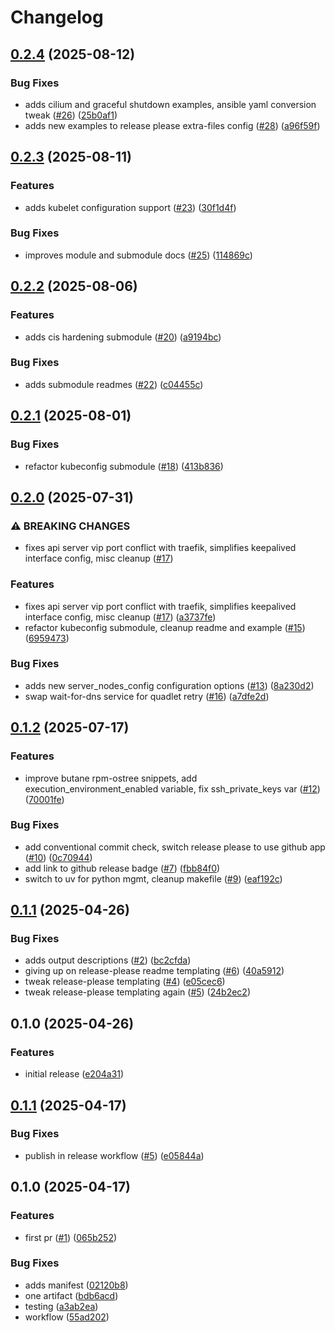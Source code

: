 # Changelog

## [0.2.4](https://github.com/marshallford/terraform-ansible-k3s/compare/v0.2.3...v0.2.4) (2025-08-12)


### Bug Fixes

* adds cilium and graceful shutdown examples, ansible yaml conversion tweak ([#26](https://github.com/marshallford/terraform-ansible-k3s/issues/26)) ([25b0af1](https://github.com/marshallford/terraform-ansible-k3s/commit/25b0af14b3bcc066e4e2fddd63a645b2a4238fb2))
* adds new examples to release please extra-files config ([#28](https://github.com/marshallford/terraform-ansible-k3s/issues/28)) ([a96f59f](https://github.com/marshallford/terraform-ansible-k3s/commit/a96f59ff3a922ff74a1612bbc90e73253e6c8d6a))

## [0.2.3](https://github.com/marshallford/terraform-ansible-k3s/compare/v0.2.2...v0.2.3) (2025-08-11)


### Features

* adds kubelet configuration support ([#23](https://github.com/marshallford/terraform-ansible-k3s/issues/23)) ([30f1d4f](https://github.com/marshallford/terraform-ansible-k3s/commit/30f1d4fd7b634009efb8cca48e51de93ce7c4ce2))


### Bug Fixes

* improves module and submodule docs ([#25](https://github.com/marshallford/terraform-ansible-k3s/issues/25)) ([114869c](https://github.com/marshallford/terraform-ansible-k3s/commit/114869c382846ecd523f384d150f7c1638793cef))

## [0.2.2](https://github.com/marshallford/terraform-ansible-k3s/compare/v0.2.1...v0.2.2) (2025-08-06)


### Features

* adds cis hardening submodule ([#20](https://github.com/marshallford/terraform-ansible-k3s/issues/20)) ([a9194bc](https://github.com/marshallford/terraform-ansible-k3s/commit/a9194bcc471c130da7a3f8bd09712ab14967dbd0))


### Bug Fixes

* adds submodule readmes ([#22](https://github.com/marshallford/terraform-ansible-k3s/issues/22)) ([c04455c](https://github.com/marshallford/terraform-ansible-k3s/commit/c04455ce525ad26651e576b03ec60eeb72ef8e91))

## [0.2.1](https://github.com/marshallford/terraform-ansible-k3s/compare/v0.2.0...v0.2.1) (2025-08-01)


### Bug Fixes

* refactor kubeconfig submodule ([#18](https://github.com/marshallford/terraform-ansible-k3s/issues/18)) ([413b836](https://github.com/marshallford/terraform-ansible-k3s/commit/413b836f586fd4ef0805a56af2ad3313f6a67e0e))

## [0.2.0](https://github.com/marshallford/terraform-ansible-k3s/compare/v0.1.2...v0.2.0) (2025-07-31)


### ⚠ BREAKING CHANGES

* fixes api server vip port conflict with traefik, simplifies keepalived interface config, misc cleanup ([#17](https://github.com/marshallford/terraform-ansible-k3s/issues/17))

### Features

* fixes api server vip port conflict with traefik, simplifies keepalived interface config, misc cleanup ([#17](https://github.com/marshallford/terraform-ansible-k3s/issues/17)) ([a3737fe](https://github.com/marshallford/terraform-ansible-k3s/commit/a3737fe79028f4320d7da6deb91bd530e10558cd))
* refactor kubeconfig submodule, cleanup readme and example ([#15](https://github.com/marshallford/terraform-ansible-k3s/issues/15)) ([6959473](https://github.com/marshallford/terraform-ansible-k3s/commit/6959473738f0e7f2e88fa031c21a35d14896c01f))


### Bug Fixes

* adds new server_nodes_config configuration options ([#13](https://github.com/marshallford/terraform-ansible-k3s/issues/13)) ([8a230d2](https://github.com/marshallford/terraform-ansible-k3s/commit/8a230d26bb92aca1cd7a25ade78584f6630a0532))
* swap wait-for-dns service for quadlet retry ([#16](https://github.com/marshallford/terraform-ansible-k3s/issues/16)) ([a7dfe2d](https://github.com/marshallford/terraform-ansible-k3s/commit/a7dfe2d01655e8e64e204f38c77ba43f842968b8))

## [0.1.2](https://github.com/marshallford/terraform-ansible-k3s/compare/v0.1.1...v0.1.2) (2025-07-17)


### Features

* improve butane rpm-ostree snippets, add execution_environment_enabled variable, fix ssh_private_keys var ([#12](https://github.com/marshallford/terraform-ansible-k3s/issues/12)) ([70001fe](https://github.com/marshallford/terraform-ansible-k3s/commit/70001fee494b9079694793f6e0d44665a6e44527))


### Bug Fixes

* add conventional commit check, switch release please to use github app ([#10](https://github.com/marshallford/terraform-ansible-k3s/issues/10)) ([0c70944](https://github.com/marshallford/terraform-ansible-k3s/commit/0c7094497b1ad4a75d6455d4ede577d6d4dd3798))
* add link to github release badge ([#7](https://github.com/marshallford/terraform-ansible-k3s/issues/7)) ([fbb84f0](https://github.com/marshallford/terraform-ansible-k3s/commit/fbb84f0e4bea466433b63896332ee1d140f27c8e))
* switch to uv for python mgmt, cleanup makefile ([#9](https://github.com/marshallford/terraform-ansible-k3s/issues/9)) ([eaf192c](https://github.com/marshallford/terraform-ansible-k3s/commit/eaf192c72b2a7c4342353cd12d71d9f47dfa6a85))

## [0.1.1](https://github.com/marshallford/terraform-ansible-k3s/compare/v0.1.0...v0.1.1) (2025-04-26)


### Bug Fixes

* adds output descriptions ([#2](https://github.com/marshallford/terraform-ansible-k3s/issues/2)) ([bc2cfda](https://github.com/marshallford/terraform-ansible-k3s/commit/bc2cfda1a7a3654178d8cf1299e6b22a6af9ef56))
* giving up on release-please readme templating ([#6](https://github.com/marshallford/terraform-ansible-k3s/issues/6)) ([40a5912](https://github.com/marshallford/terraform-ansible-k3s/commit/40a5912ccdce914da6ea70e8e728b6f8b0676a94))
* tweak release-please templating ([#4](https://github.com/marshallford/terraform-ansible-k3s/issues/4)) ([e05cec6](https://github.com/marshallford/terraform-ansible-k3s/commit/e05cec6c07f16de9a46eead3e3f29ef44c87d494))
* tweak release-please templating again ([#5](https://github.com/marshallford/terraform-ansible-k3s/issues/5)) ([24b2ec2](https://github.com/marshallford/terraform-ansible-k3s/commit/24b2ec26b69fbb02dbf13d2b9de4127a67c10c16))

## 0.1.0 (2025-04-26)


### Features

* initial release ([e204a31](https://github.com/marshallford/terraform-ansible-k3s/commit/e204a317bfe03801877ad5c50789eac0eb533676))

## [0.1.1](https://github.com/marshallford/terraform-ansible-k3s/compare/v0.1.0...v0.1.1) (2025-04-17)


### Bug Fixes

* publish in release workflow ([#5](https://github.com/marshallford/terraform-ansible-k3s/issues/5)) ([e05844a](https://github.com/marshallford/terraform-ansible-k3s/commit/e05844a4ce4ff123a21190292424a4bdbbcd630c))

## 0.1.0 (2025-04-17)


### Features

* first pr ([#1](https://github.com/marshallford/terraform-ansible-k3s/issues/1)) ([065b252](https://github.com/marshallford/terraform-ansible-k3s/commit/065b252b65d98286364d19eedab3d633c440feb0))


### Bug Fixes

* adds manifest ([02120b8](https://github.com/marshallford/terraform-ansible-k3s/commit/02120b875df9d2f035ccd06bfb465e254083f44a))
* one artifact ([bdb6acd](https://github.com/marshallford/terraform-ansible-k3s/commit/bdb6acd5ed82bc7cbe14209a21cb88878f9ff50a))
* testing ([a3ab2ea](https://github.com/marshallford/terraform-ansible-k3s/commit/a3ab2eac4821d1f227c17339269cc59d482c9c08))
* workflow ([55ad202](https://github.com/marshallford/terraform-ansible-k3s/commit/55ad20275c26fdf3a40f6ced3071fea3efb1c15d))
